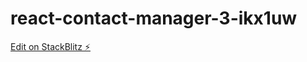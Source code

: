 # react-contact-manager-3-ikx1uw

[Edit on StackBlitz ⚡️](https://stackblitz.com/edit/react-contact-manager-3-ikx1uw)